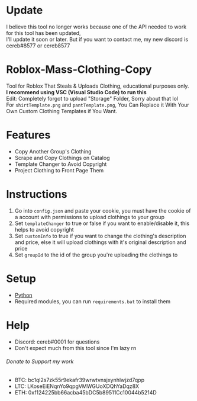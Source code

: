 # Update
I believe this tool no longer works because one of the API needed to work for this tool has been updated,  
I'll update it soon or later. But if you want to contact me, my new discord is cereb#8577 or cereb8577

# Roblox-Mass-Clothing-Copy
Tool for Roblox That Steals &amp; Uploads Clothing, educational purposes only.  
**I recommend using VSC (Visual Studio Code) to run this**  
Edit: Completely forgot to upload "Storage" Folder, Sorry about that lol  
For `shirtTemplate.png` and `pantTemplate.png`, You Can Replace it With Your Own Custom Clothing Templates if You Want.  

# Features
- Copy Another Group's Clothing  
- Scrape and Copy Clothings on Catalog  
- Template Changer to Avoid Copyright  
- Project Clothing to Front Page Them  

# Instructions
1. Go into `config.json` and paste your cookie, you must have the cookie of a account with permissions to upload clothings to your group  
2. Set `templateChanger` to true or false if you want to enable/disable it, this helps to avoid copyright  
3. Set `customInfo` to true if you want to change the clothing's description and price, else it will upload clothings with it's original description and price  
4. Set `groupId` to the id of the group you're uploading the clothings to  

# Setup
- [Python](https://python.org/downloads)  
- Required modules, you can run `requirements.bat` to install them  

# Help
- Discord: cereb#0001 for questions  
- Don't expect much from this tool since I'm lazy rn  

###### Donate to Support my work
- BTC: bc1ql2s7zk55r9ekafr39wrwtvnsjxynhlwjzd7qpp
- LTC: LKoseEiENqnYo9qpgVMWGUoXDQhYaDqz8X
- ETH: 0xf124225bb66acba45bDC5b89511Cc10044b5214D
